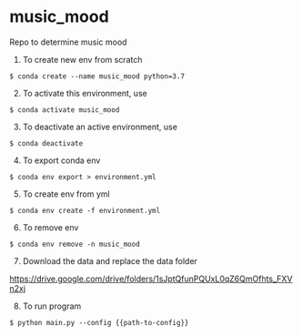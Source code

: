 # music_mood
Repo to determine music mood

1. To create new env from scratch

```$ conda create --name music_mood python=3.7```

2. To activate this environment, use

```$ conda activate music_mood```

3. To deactivate an active environment, use

```$ conda deactivate```

4. To export conda env

```$ conda env export > environment.yml```

5. To create env from yml

```$ conda env create -f environment.yml```

6. To remove env

```$ conda env remove -n music_mood```

7. Download the data and replace the data folder

https://drive.google.com/drive/folders/1sJptQfunPQUxL0qZ6QmOfhts_FXVn2xj


8. To run program

```$ python main.py --config {{path-to-config}}```
